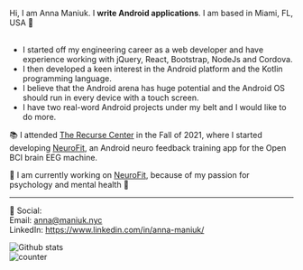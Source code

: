 Hi, I am Anna Maniuk. I **write Android applications**.  I am based in Miami, FL, USA 🌴<br />
<br />
<ul>
  <li> I started off my engineering career as a web developer and have experience working with jQuery, React, Bootstrap, NodeJs and Cordova.</li>
  <li> I then developed a keen interest in the Android platform and the Kotlin programming language.</li>
  <li> I believe that the Android arena has huge potential and the Android OS should run in every device with a touch screen. </li>
  <li> I have two real-word Android projects under my belt and I would like to do more. </li>
</ul>

📚 I attended [The Recurse Center](https://www.recurse.com/) in the Fall of 2021, where I  started developing [NeuroFit](https://github.com/saintmarina/neurofit), an Android neuro feedback training app for the Open BCI brain EEG machine.<br />

🔨 I am currently working on [NeuroFit](https://github.com/saintmarina/neurofit), because of my passion for psychology and mental health 🧠<br />

---

🤝 Social:<br />
Email: anna@maniuk.nyc<br />
LinkedIn: https://www.linkedin.com/in/anna-maniuk/

![Github stats](https://github-readme-stats.vercel.app/api?username=saintmarina)<br />
![counter](https://enkfvzifjhuftti.m.pipedream.net)
